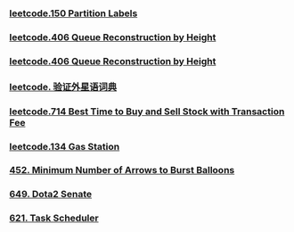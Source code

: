 ### [leetcode.150 Partition Labels](https://github.com/lulukdog/leetcode-Python/blob/master/Greedy/Partition%20Labels.py)

### [leetcode.406 Queue Reconstruction by Height](https://github.com/lulukdog/leetcode-Python/blob/master/Greedy/Queue%20Reconstruction%20by%20Height.py)

### [leetcode.406 Queue Reconstruction by Height](https://github.com/lulukdog/leetcode-Python/blob/master/Greedy/Is%20Subsequence.py)

### [leetcode. 验证外星语词典](https://github.com/lulukdog/leetcode-Python/blob/master/Greedy/%E9%AA%8C%E8%AF%81%E5%A4%96%E6%98%9F%E8%AF%AD%E8%AF%8D%E5%85%B8.py)

### [leetcode.714 Best Time to Buy and Sell Stock with Transaction Fee](https://github.com/lulukdog/leetcode-Python/blob/master/Greedy/Best%20Time%20to%20Buy%20and%20Sell%20Stock%20with%20Transaction%20Fee.py)

### [leetcode.134 Gas Station](https://github.com/lulukdog/leetcode-Python/blob/master/Greedy/Gas%20Station.py)

### [452. Minimum Number of Arrows to Burst Balloons](https://github.com/lulukdog/leetcode-Python/blob/master/Greedy/Minimum%20Number%20of%20Arrows%20to%20Burst%20Balloons.py)

### [649. Dota2 Senate](https://github.com/lulukdog/leetcode-Python/blob/master/Greedy/Dota2%20Senate.py)

### [621. Task Scheduler](https://github.com/lulukdog/leetcode-Python/blob/master/Greedy/Task%20Scheduler.py)

